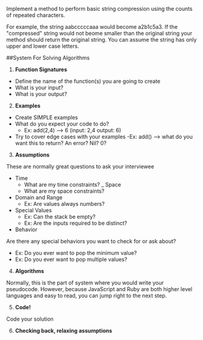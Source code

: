  Implement a method to perform basic string compression using the counts of repeated characters.

For example, the string aabcccccaaa would become a2b1c5a3. If the "compressed" string would not beome smaller
than the original string
your method should return the original string. You can assume the string has only upper and lower case letters.



 ##System For Solving Algorithms

 1. **Function Signatures**

 - Define the name of the function(s) you are going to create
 - What is your input?
 - What is your output?

 2. **Examples**

 - Create SIMPLE examples
 - What do you expect your code to do?
   - Ex: add(2,4) --> 6 (input: 2,4 output: 6)
 - Try to cover edge cases with your examples
   -Ex: add() --> what do you want this to return? An error? Nil? 0?

 3. **Assumptions**

 These are normally great questions to ask your interviewee

 - Time
   - What are my time constraints?
 _ Space
   - What are my space constraints?
 - Domain and Range
   - Ex: Are values always numbers?
 - Special Values
   - Ex: Can the stack be empty?
   - Ex: Are the inputs required to be distinct?
 - Behavior

 Are there any special behaviors you want to check for or ask about?
   - Ex: Do you ever want to pop the minimum value?
   - Ex: Do you ever want to pop multiple values?

 4. **Algorithms**

 Normally, this is the part of system where you would write your pseudocode. However, because JavaScript and Ruby are both higher level languages and easy to read, you can jump right to the next step.

 5. **Code!**

 Code your solution

 6. **Checking back, relaxing assumptions**
